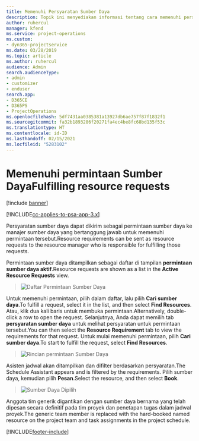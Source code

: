 ```yaml
---
title: Memenuhi Persyaratan Sumber Daya
description: Topik ini menyediakan informasi tentang cara memenuhi persyaratan sumber daya.
author: ruhercul
manager: kfend
ms.service: project-operations
ms.custom:
- dyn365-projectservice
ms.date: 03/28/2019
ms.topic: article
ms.author: ruhercul
audience: Admin
search.audienceType:
- admin
- customizer
- enduser
search.app:
- D365CE
- D365PS
- ProjectOperations
ms.openlocfilehash: 5df7431aa0385381a13927db6ae757f87f1832f1
ms.sourcegitcommit: fa32b1893286f20271fa4ec4be8fc68bd135f53c
ms.translationtype: HT
ms.contentlocale: id-ID
ms.lasthandoff: 02/15/2021
ms.locfileid: "5283102"
---
```

# <a name="fulfilling-resource-requests"></a><span data-ttu-id="5e1cd-103">Memenuhi permintaan Sumber Daya</span><span class="sxs-lookup"><span data-stu-id="5e1cd-103">Fulfilling resource requests</span></span>

[!include [banner](../includes/psa-now-project-operations.md)]

[!INCLUDE[cc-applies-to-psa-app-3.x](../includes/cc-applies-to-psa-app-3x.md)]

<span data-ttu-id="5e1cd-104">Persyaratan sumber daya dapat dikirim sebagai permintaan sumber daya ke manajer sumber daya yang bertanggung jawab untuk memenuhi permintaan tersebut.</span><span class="sxs-lookup"><span data-stu-id="5e1cd-104">Resource requirements can be sent as resource requests to the resource manager who is responsible for fulfilling those requests.</span></span>

<span data-ttu-id="5e1cd-105">Permintaan sumber daya ditampilkan sebagai daftar di tampilan **permintaan sumber daya aktif**.</span><span class="sxs-lookup"><span data-stu-id="5e1cd-105">Resource requests are shown as a list in the **Active Resource Requests** view.</span></span>

> ![Daftar Permintaan Sumber Daya](media/Resource-Management-image59.png)

<span data-ttu-id="5e1cd-107">Untuk memenuhi permintaan, pilih dalam daftar, lalu pilih **Cari sumber daya**.</span><span class="sxs-lookup"><span data-stu-id="5e1cd-107">To fulfill a request, select it in the list, and then select **Find Resources**.</span></span> <span data-ttu-id="5e1cd-108">Atau, klik dua kali baris untuk membuka permintaan.</span><span class="sxs-lookup"><span data-stu-id="5e1cd-108">Alternatively, double-click a row to open the request.</span></span> <span data-ttu-id="5e1cd-109">Selanjutnya, Anda dapat memilih tab **persyaratan sumber daya** untuk melihat persyaratan untuk permintaan tersebut.</span><span class="sxs-lookup"><span data-stu-id="5e1cd-109">You can then select the **Resource Requirement** tab to view the requirements for that request.</span></span> <span data-ttu-id="5e1cd-110">Untuk mulai memenuhi permintaan, pilih **Cari sumber daya**.</span><span class="sxs-lookup"><span data-stu-id="5e1cd-110">To start to fulfill the request, select **Find Resources**.</span></span>

> ![Rincian permintaan Sumber Daya](media/Resource-Management-image60.png)

<span data-ttu-id="5e1cd-112">Asisten jadwal akan ditampilkan dan difilter berdasarkan persyaratan.</span><span class="sxs-lookup"><span data-stu-id="5e1cd-112">The Schedule Assistant appears and is filtered by the requirements.</span></span> <span data-ttu-id="5e1cd-113">Pilih sumber daya, kemudian pilih **Pesan**.</span><span class="sxs-lookup"><span data-stu-id="5e1cd-113">Select the resource, and then select **Book**.</span></span>

> ![Sumber Daya Dipilih](media/Resource-Management-image61.png)

<span data-ttu-id="5e1cd-115">Anggota tim generik digantikan dengan sumber daya bernama yang telah dipesan secara definitif pada tim proyek dan penetapan tugas dalam jadwal proyek.</span><span class="sxs-lookup"><span data-stu-id="5e1cd-115">The generic team member is replaced with the hard-booked named resource on the project team and task assignments in the project schedule.</span></span>


[!INCLUDE[footer-include](../includes/footer-banner.md)]